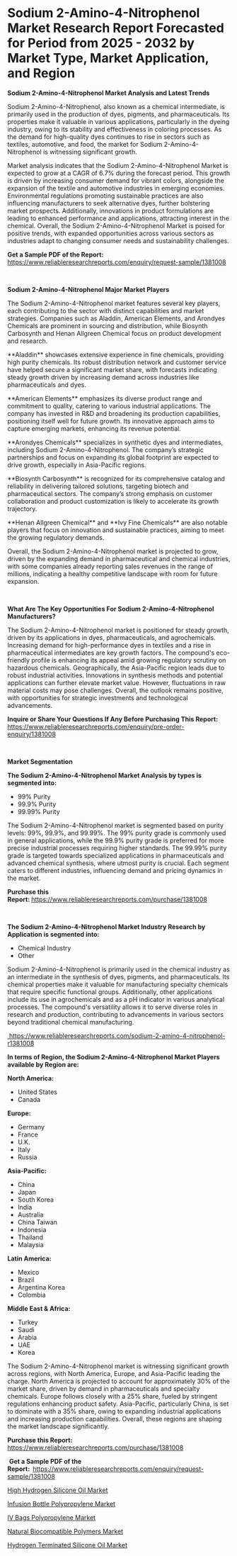 <p><h1>Sodium 2-Amino-4-Nitrophenol Market Research Report Forecasted for Period from 2025 -  2032 by Market Type, Market Application, and Region</h1></p><p><strong>Sodium 2-Amino-4-Nitrophenol Market Analysis and Latest Trends</strong></p>
<p><p>Sodium 2-Amino-4-Nitrophenol, also known as a chemical intermediate, is primarily used in the production of dyes, pigments, and pharmaceuticals. Its properties make it valuable in various applications, particularly in the dyeing industry, owing to its stability and effectiveness in coloring processes. As the demand for high-quality dyes continues to rise in sectors such as textiles, automotive, and food, the market for Sodium 2-Amino-4-Nitrophenol is witnessing significant growth.</p><p>Market analysis indicates that the Sodium 2-Amino-4-Nitrophenol Market is expected to grow at a CAGR of 6.7% during the forecast period. This growth is driven by increasing consumer demand for vibrant colors, alongside the expansion of the textile and automotive industries in emerging economies. Environmental regulations promoting sustainable practices are also influencing manufacturers to seek alternative dyes, further bolstering market prospects. Additionally, innovations in product formulations are leading to enhanced performance and applications, attracting interest in the chemical. Overall, the Sodium 2-Amino-4-Nitrophenol Market is poised for positive trends, with expanded opportunities across various sectors as industries adapt to changing consumer needs and sustainability challenges.</p></p>
<p><strong>Get a Sample PDF of the Report:&nbsp;</strong> <a href="https://www.reliableresearchreports.com/enquiry/request-sample/1381008?utm_campaign=113&utm_medium=2&utm_source=Github&utm_content=ia&utm_term=02042025&utm_id=sodium-2-amino-4-nitrophenol">https://www.reliableresearchreports.com/enquiry/request-sample/1381008</a></p>
<p>&nbsp;</p>
<p><strong>Sodium 2-Amino-4-Nitrophenol Major Market Players</strong></p>
<p><p>The Sodium 2-Amino-4-Nitrophenol market features several key players, each contributing to the sector with distinct capabilities and market strategies. Companies such as Aladdin, American Elements, and Arondyes Chemicals are prominent in sourcing and distribution, while Biosynth Carbosynth and Henan Allgreen Chemical focus on product development and research.</p><p>**Aladdin** showcases extensive experience in fine chemicals, providing high purity chemicals. Its robust distribution network and customer service have helped secure a significant market share, with forecasts indicating steady growth driven by increasing demand across industries like pharmaceuticals and dyes.</p><p>**American Elements** emphasizes its diverse product range and commitment to quality, catering to various industrial applications. The company has invested in R&D and broadening its production capabilities, positioning itself well for future growth. Its innovative approach aims to capture emerging markets, enhancing its revenue potential.</p><p>**Arondyes Chemicals** specializes in synthetic dyes and intermediates, including Sodium 2-Amino-4-Nitrophenol. The company’s strategic partnerships and focus on expanding its global footprint are expected to drive growth, especially in Asia-Pacific regions.</p><p>**Biosynth Carbosynth** is recognized for its comprehensive catalog and reliability in delivering tailored solutions, targeting biotech and pharmaceutical sectors. The company’s strong emphasis on customer collaboration and product customization is likely to accelerate its growth trajectory.</p><p>**Henan Allgreen Chemical** and **Ivy Fine Chemicals** are also notable players that focus on innovation and sustainable practices, aiming to meet the growing regulatory demands.</p><p>Overall, the Sodium 2-Amino-4-Nitrophenol market is projected to grow, driven by the expanding demand in pharmaceutical and chemical industries, with some companies already reporting sales revenues in the range of millions, indicating a healthy competitive landscape with room for future expansion.</p></p>
<p>&nbsp;</p>
<p><strong>What Are The Key Opportunities For Sodium 2-Amino-4-Nitrophenol Manufacturers?</strong></p>
<p><p>The Sodium 2-Amino-4-Nitrophenol market is positioned for steady growth, driven by its applications in dyes, pharmaceuticals, and agrochemicals. Increasing demand for high-performance dyes in textiles and a rise in pharmaceutical intermediates are key growth factors. The compound's eco-friendly profile is enhancing its appeal amid growing regulatory scrutiny on hazardous chemicals. Geographically, the Asia-Pacific region leads due to robust industrial activities. Innovations in synthesis methods and potential applications can further elevate market value. However, fluctuations in raw material costs may pose challenges. Overall, the outlook remains positive, with opportunities for strategic investments and technological advancements.</p></p>
<p><strong>Inquire or Share Your Questions If Any Before Purchasing This Report:</strong> <a href="https://www.reliableresearchreports.com/enquiry/pre-order-enquiry/1381008?utm_campaign=113&utm_medium=2&utm_source=Github&utm_content=ia&utm_term=02042025&utm_id=sodium-2-amino-4-nitrophenol">https://www.reliableresearchreports.com/enquiry/pre-order-enquiry/1381008</a></p>
<p>&nbsp;</p>
<p><strong>Market Segmentation</strong></p>
<p><strong>The Sodium 2-Amino-4-Nitrophenol Market Analysis by types is segmented into:</strong></p>
<p><ul><li>99% Purity</li><li>99.9% Purity</li><li>99.99% Purity</li></ul></p>
<p><p>The Sodium 2-Amino-4-Nitrophenol market is segmented based on purity levels: 99%, 99.9%, and 99.99%. The 99% purity grade is commonly used in general applications, while the 99.9% purity grade is preferred for more precise industrial processes requiring higher standards. The 99.99% purity grade is targeted towards specialized applications in pharmaceuticals and advanced chemical synthesis, where utmost purity is crucial. Each segment caters to different industries, influencing demand and pricing dynamics in the market.</p></p>
<p><strong>Purchase this Report:&nbsp;</strong><a href="https://www.reliableresearchreports.com/purchase/1381008?utm_campaign=113&utm_medium=2&utm_source=Github&utm_content=ia&utm_term=02042025&utm_id=sodium-2-amino-4-nitrophenol">https://www.reliableresearchreports.com/purchase/1381008</a></p>
<p>&nbsp;</p>
<p><strong>The Sodium 2-Amino-4-Nitrophenol Market Industry Research by Application is segmented into:</strong></p>
<p><ul><li>Chemical Industry</li><li>Other</li></ul></p>
<p><p>Sodium 2-Amino-4-Nitrophenol is primarily used in the chemical industry as an intermediate in the synthesis of dyes, pigments, and pharmaceuticals. Its chemical properties make it valuable for manufacturing specialty chemicals that require specific functional groups. Additionally, other applications include its use in agrochemicals and as a pH indicator in various analytical processes. The compound's versatility allows it to serve diverse roles in research and production, contributing to advancements in various sectors beyond traditional chemical manufacturing.</p></p>
<p><a href="https://www.reliableresearchreports.com/sodium-2-amino-4-nitrophenol-r1381008?utm_campaign=113&utm_medium=2&utm_source=Github&utm_content=ia&utm_term=02042025&utm_id=sodium-2-amino-4-nitrophenol">&nbsp;https://www.reliableresearchreports.com/sodium-2-amino-4-nitrophenol-r1381008</a></p>
<p><strong>In terms of Region, the Sodium 2-Amino-4-Nitrophenol Market Players available by Region are:</strong></p>
<p>
    <p> <strong> North America: </strong>
        <ul>
            <li>United States</li>
            <li>Canada</li>
        </ul>
        </p> 
    <p> <strong> Europe: </strong>
        <ul>
            <li>Germany</li>
            <li>France</li>
            <li>U.K.</li>
            <li>Italy</li>
            <li>Russia</li>
        </ul>
        </p> 
    <p> <strong> Asia-Pacific: </strong>
        <ul>
            <li>China</li>
            <li>Japan</li>
            <li>South Korea</li>
            <li>India</li>
            <li>Australia</li>
            <li>China Taiwan</li>
            <li>Indonesia</li>
            <li>Thailand</li>
            <li>Malaysia</li>
        </ul>
        </p> 
    <p> <strong> Latin America: </strong>
        <ul>
            <li>Mexico</li>
            <li>Brazil</li>
            <li>Argentina Korea</li>
            <li>Colombia</li>
        </ul>
        </p> 
    <p> <strong> Middle East & Africa: </strong>
        <ul>
            <li>Turkey</li>
            <li>Saudi</li>
            <li>Arabia</li>
            <li>UAE</li>
            <li>Korea</li>
        </ul>
    </p>
    </p>
<p><p>The Sodium 2-Amino-4-Nitrophenol market is witnessing significant growth across regions, with North America, Europe, and Asia-Pacific leading the charge. North America is projected to account for approximately 30% of the market share, driven by demand in pharmaceuticals and specialty chemicals. Europe follows closely with a 25% share, fueled by stringent regulations enhancing product safety. Asia-Pacific, particularly China, is set to dominate with a 35% share, owing to expanding industrial applications and increasing production capabilities. Overall, these regions are shaping the market landscape significantly.</p></p>
<p><strong>Purchase this Report: </strong><a href="https://www.reliableresearchreports.com/purchase/1381008?utm_campaign=113&utm_medium=2&utm_source=Github&utm_content=ia&utm_term=02042025&utm_id=sodium-2-amino-4-nitrophenol">https://www.reliableresearchreports.com/purchase/1381008</a></p>
<p>&nbsp;<strong>Get a Sample PDF of the Report:&nbsp;&nbsp;</strong><a href="https://www.reliableresearchreports.com/enquiry/request-sample/1381008?utm_campaign=113&utm_medium=2&utm_source=Github&utm_content=ia&utm_term=02042025&utm_id=sodium-2-amino-4-nitrophenol">https://www.reliableresearchreports.com/enquiry/request-sample/1381008</a></p>
<p><strong></strong></p>
<p><p><a href="https://github.com/dibesnayee/Market-Research-Report-List-1/blob/main/high-hydrogen-silicone-oil-market.md?utm_campaign=113&utm_medium=2&utm_source=Github&utm_content=ia&utm_term=02042025&utm_id=sodium-2-amino-4-nitrophenol">High Hydrogen Silicone Oil Market</a></p><p><a href="https://github.com/duzcupetriv/Market-Research-Report-List-1/blob/main/infusion-bottle-polypropylene-market.md?utm_campaign=113&utm_medium=2&utm_source=Github&utm_content=ia&utm_term=02042025&utm_id=sodium-2-amino-4-nitrophenol">Infusion Bottle Polypropylene Market</a></p><p><a href="https://github.com/abexjeliti/Market-Research-Report-List-1/blob/main/iv-bags-polypropylene-market.md?utm_campaign=113&utm_medium=2&utm_source=Github&utm_content=ia&utm_term=02042025&utm_id=sodium-2-amino-4-nitrophenol">IV Bags Polypropylene Market</a></p><p><a href="https://github.com/vassihucz/Market-Research-Report-List-1/blob/main/natural-biocompatible-polymers-market.md?utm_campaign=113&utm_medium=2&utm_source=Github&utm_content=ia&utm_term=02042025&utm_id=sodium-2-amino-4-nitrophenol">Natural Biocompatible Polymers Market</a></p><p><a href="https://github.com/rreynagjysma65/Market-Research-Report-List-1/blob/main/hydrogen-terminated-silicone-oil-market.md?utm_campaign=113&utm_medium=2&utm_source=Github&utm_content=ia&utm_term=02042025&utm_id=sodium-2-amino-4-nitrophenol">Hydrogen Terminated Silicone Oil Market</a></p></p>